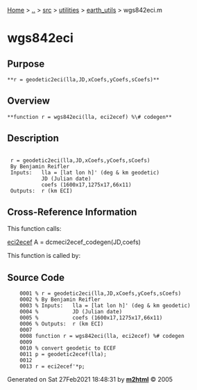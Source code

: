 [Home](../../../../../index.md) \> [..](#) \> [src](../../../../../documentation.md) \> [utilities](#)
\> [earth_utils](index.md) \> wgs842eci.m



# wgs842eci

## Purpose 

``` 
**r = geodetic2eci(lla,JD,xCoefs,yCoefs,sCoefs)**
```

## Overview 

``` 
**function r = wgs842eci(lla, eci2ecef) %\# codegen**
```

## Description 

```
 
 r = geodetic2eci(lla,JD,xCoefs,yCoefs,sCoefs)
 By Benjamin Reifler
 Inputs:   lla = [lat lon h]' (deg & km geodetic)
           JD (Julian date)
           coefs (1600x17,1275x17,66x11)
 Outputs:  r (km ECI)

```

## Cross-Reference Information 

This function calls:

   [eci2ecef](eci2ecef.md "function rotmat = eci2ecef(jd,coefs)")
    A = dcmeci2ecef_codegen(JD,coefs)

This function is called by:

## Source Code 

```
    0001 % r = geodetic2eci(lla,JD,xCoefs,yCoefs,sCoefs)
    0002 % By Benjamin Reifler
    0003 % Inputs:   lla = [lat lon h]' (deg & km geodetic)
    0004 %           JD (Julian date)
    0005 %           coefs (1600x17,1275x17,66x11)
    0006 % Outputs:  r (km ECI)
    0007 
    0008 function r = wgs842eci(lla, eci2ecef) %# codegen
    0009 
    0010 % convert geodetic to ECEF
    0011 p = geodetic2ecef(lla);
    0012 
    0013 r = eci2ecef'*p;
```



Generated on Sat 27Feb2021 18:48:31 by
**[m2html](http://www.artefact.tk/software/matlab/m2html/ "Matlab Documentation in HTML")**
© 2005